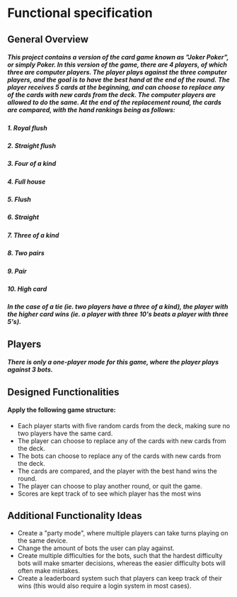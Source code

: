 # Functional specification
## General Overview
##### This project contains a version of the card game known as "Joker Poker", or simply Poker. In this version of the game, there are 4 players, of which three are computer players. The player plays against the three computer players, and the goal is to have the best hand at the end of the round. The player receives 5 cards at the beginning, and can choose to replace any of the cards with new cards from the deck. The computer players are allowed to do the same. At the end of the replacement round, the cards are compared, with the hand rankings being as follows:
##### 1. Royal flush
##### 2. Straight flush
##### 3. Four of a kind
##### 4. Full house
##### 5. Flush
##### 6. Straight
##### 7. Three of a kind
##### 8. Two pairs
##### 9. Pair
##### 10. High card
##### In the case of a tie (ie. two players have a three of a kind), the player with the higher card wins (ie. a player with three 10's beats a player with three 5's).

## Players
##### There is only a one-player mode for this game, where the player plays against 3 bots.

## Designed Functionalities
#### Apply the following game structure:
* Each player starts with five random cards from the deck, making sure no two players have the same card.
* The player can choose to replace any of the cards with new cards from the deck.
* The bots can choose to replace any of the cards with new cards from the deck.
* The cards are compared, and the player with the best hand wins the round.
* The player can choose to play another round, or quit the game.
* Scores are kept track of to see which player has the most wins

## Additional Functionality Ideas
* Create a "party mode", where multiple players can take turns playing on the same device.
* Change the amount of bots the user can play against.
* Create multiple difficulties for the bots, such that the hardest difficulty bots will make smarter decisions, whereas the easier difficulty bots will often make mistakes.
* Create a leaderboard system such that players can keep track of their wins (this would also require a login system in most cases). 
